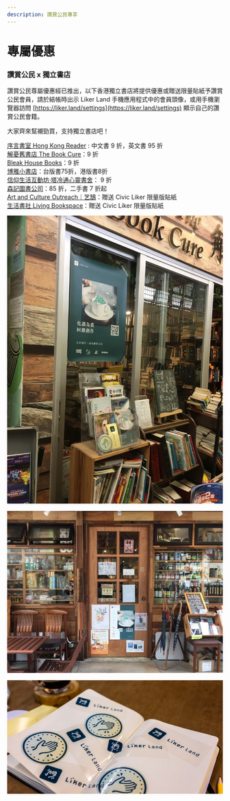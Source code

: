 ```yaml
---
description: 讚賞公民專享
---
```


# 專屬優惠

### 讚賞公民 x 獨立書店

讚賞公民尊屬優惠經已推出，以下香港獨立書店將提供優惠或贈送限量貼紙予讚賞公民會員，請於結帳時出示 Liker Land 手機應用程式中的會員頭像，或用手機瀏覽器訪問 [https://liker.land/settings](https://liker.land/settings) 顯示自己的讚賞公民會籍。

大家齊來幫襯勁買，支持獨立書店吧！

[序言書室 Hong Kong Reader](https://www.facebook.com/hkreaders/) : 中文書 9 折，英文書 95 折  
[解憂舊書店 The Book Cure](https://www.facebook.com/thebookcure.hk)：9 折  
[Bleak House Books](https://www.facebook.com/bleakhousebooks)：9 折  
[博雅小書店](https://www.facebook.com/pages/%E5%8D%9A%E9%9B%85%E5%B0%8F%E6%9B%B8%E5%BA%97/856452837706125)：台版書75折，港版書8折  
[信仰生活互動坊‧塔冷通心靈書舍](https://www.facebook.com/talentum.livingfaith)： 9 折  
[森記圖書公司](https://www.facebook.com/samkeebookco/)：85 折，二手書 7 折起  
[Art and Culture Outreach｜艺鵠](https://www.facebook.com/ArtandCultureOutreach)：贈送 Civic Liker 限量版貼紙  
[生活書社 Living Bookspace](https://www.facebook.com/livingbookspacehk/)：贈送 Civic Liker 限量版貼紙

![](../../.gitbook/assets/image-from-ios.jpg)

![](../../.gitbook/assets/84925728_2846573142236045_7338048532563099648_n.jpg)

![](../../.gitbook/assets/85086425_2846573175569375_852406323692699648_o.jpg)

